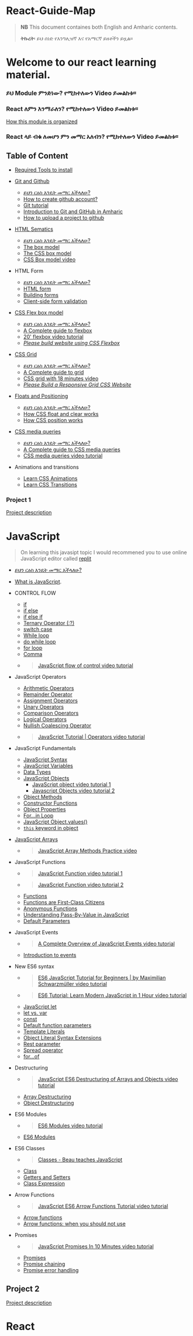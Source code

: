 # React-Guide-Map
> **NB** This document containes both English and Amharic contents. 
> 
> **ትኩረት**፡  ይህ ሰነድ የእንግሊዝኛ እና የአማርኛ ይዘቶችን ይዟል።
# Welcome to our react learning material. 

### ይህ Module ምንድነው? የሚከተለውን Video ይመልከቱ፡፡
### React ለምን እንማራለን? የሚከተለውን Video ይመልከቱ፡፡

[How this module is organized](https://www.awesomescreenshot.com/video/11739193?key=8bf6044358ed425013385145fc7cb38e)

### React ላይ ብቁ ለመሆን ምን መማር አለብን? የሚከተለውን Video ይመልከቱ፡፡

## Table of Content 
- [Required Tools to install](Html-css/tool-installation.md)
 
 - [Git and Github](git-github/git-github.md)
   - [ይህን ርዕስ እንዴት መማር እችላለሁ?]()
   - [How to create github account?](https://www.youtube.com/watch?v=QUtk-Uuq9nE)
   - [Git tutorial](https://www.youtube.com/watch?v=DuQKrTweWA4&list=PLkEZWD8wbltmcZQaA0ism9k2E6MGRnHZ7)
   - [Introduction to Git and GitHub in Amharic](https://www.youtube.com/watch?v=bkf25KnxGFw&list=PL66Ka1SSCmtHMuXlmBSi0POcE7i0ui7d2)
   - [How to upload a project to github](https://www.youtube.com/watch?v=3Tn58KQvWtU)
 - [HTML Sematics](Html-css/html.md)
   - [ይህን ርዕስ እንዴት መማር እችላለሁ?]()
    - [The box model](Html-css/box-model.md)
    - [The CSS box model](https://css-tricks.com/the-css-box-model/)
    - [CSS Box model video](https://www.youtube.com/watch?v=rIO5326FgPE)
  - HTML Form
     - [ይህን ርዕስ እንዴት መማር እችላለሁ?]()
    - [HTML form](https://developer.mozilla.org/en-US/docs/Learn/Forms/Your_first_form)
    - [Building forms](https://learn.shayhowe.com/html-css/building-forms/)
    - [Client-side form validation](https://developer.mozilla.org/en-US/docs/Learn/Forms/Form_validation#using_built-in_form_validation)
- [CSS Flex box model](Html-css/box-model.md)
   - [ይህን ርዕስ እንዴት መማር እችላለሁ?]()
  - [A Complete guide to flexbox](https://css-tricks.com/snippets/css/a-guide-to-flexbox/)
  - [20' flexbox video tutorial](https://www.youtube.com/watch?v=JJSoEo8JSnc)
  - [*Please build website using CSS Flexbox*](https://www.youtube.com/watch?v=SP1QMG6WPNk)
- [CSS Grid](Html-css/cssgrid.md)
   - [ይህን ርዕስ እንዴት መማር እችላለሁ?]()
  - [A Complete guide to grid](https://css-tricks.com/snippets/css/complete-guide-grid/)
  - [CSS grid with 18 minutes video](https://www.youtube.com/watch?v=9zBsdzdE4sM)
  - [*Please Build a Responsive Grid CSS Website*](https://www.youtube.com/watch?v=moBhzSC455o)
- [Floats and Positioning](Html-css/floats-and-positioning.md)
   - [ይህን ርዕስ እንዴት መማር እችላለሁ?]()
  - [How CSS float and clear works ](https://www.youtube.com/watch?v=LrdkRMZhgZg)
  - [How CSS position works](https://www.youtube.com/watch?v=h_Smqpqs_1k)
- [CSS media queries](https://zellwk.com/blog/how-to-write-mobile-first-css/)
   - [ይህን ርዕስ እንዴት መማር እችላለሁ?]()
  - [A Complete guide to CSS media queries](https://css-tricks.com/a-complete-guide-to-css-media-queries/)
  - [CSS media queries video tutorial](https://www.youtube.com/watch?v=69IbzTWg5PM)
- Animations and transitions
  - [Learn CSS Animations](https://www.youtube.com/watch?v=YszONjKpgg4)
  - [Learn CSS Transitions](https://www.youtube.com/watch?v=rzD-cPhq02E)

### Project 1
[Project description](project/HTML-CSS-project1.md)

# JavaScript

> On learning this javasipt topic I would recommened you to use online JavaScript editor called [replit](https://replit.com/)
- [ይህን ርዕስ እንዴት መማር እችላለሁ?]()
- [What is JavaScript](https://www.javascripttutorial.net/what-is-javascript/).
- CONTROL FLOW
  - [if](https://www.javascripttutorial.net/javascript-if/)
  - [if else](https://www.javascripttutorial.net/javascript-if-else/)
  - [if else if](https://www.javascripttutorial.net/javascript-if-else-if/)
  - [Ternary Operator (:?)](https://www.javascripttutorial.net/javascript-ternary-operator/)
  - [switch case](https://www.javascripttutorial.net/javascript-switch-case/)
  - [While loop](https://www.javascripttutorial.net/javascript-while-loop/)
  - [do while loop](https://www.javascripttutorial.net/javascript-do-while/)
  - [for loop](https://www.javascripttutorial.net/javascript-for-loop/)
  - [Comma](https://www.javascripttutorial.net/javascript-comma-operator/)
  - > [JavaScript flow of control video tutorial](https://www.youtube.com/watch?v=JloLGV9DmtQ)
- JavaScript Operators
  - [Arithmetic Operators](https://www.javascripttutorial.net/javascript-arithmetic-operators/)
  - [Remainder Operator](https://www.javascripttutorial.net/javascript-remainder-operator/)
  - [Assignment Operators](https://www.javascripttutorial.net/javascript-assignment-operators/)
  - [Unary Operators](https://www.javascripttutorial.net/javascript-unary-operators/)
  - [Comparison Operators](https://www.javascripttutorial.net/javascript-comparison-operators/)
  - [Logical Operators](https://www.javascripttutorial.net/javascript-logical-operators/)
  - [Nullish Coalescing Operator](https://www.javascripttutorial.net/es-next/javascript-nullish-coalescing-operator/)
  - > [JavaScript Tutorial | Operators video tutorial](https://www.youtube.com/watch?v=ULNJSTSJc7s)
- JavaScript Fundamentals
  - [JavaScript Syntax](https://www.javascripttutorial.net/javascript-syntax/)
  - [JavaScript Variables](https://www.javascripttutorial.net/javascript-variables/)
  - [Data Types](https://www.javascripttutorial.net/javascript-data-types/)
  - [JavaScript Objects](https://www.javascripttutorial.net/javascript-objects/)
    - [JavaScript object video tutorial 1](https://www.youtube.com/watch?v=X0ipw1k7ygU)
    - [Javascript Objects video tutorial 2](https://www.youtube.com/watch?v=S1dWe3f2zm0)
  - [Object Methods](https://www.javascripttutorial.net/javascript-object-methods/)
  - [Constructor Functions](https://www.javascripttutorial.net/javascript-constructor-function/)
  - [Object Properties](https://www.javascripttutorial.net/javascript-object-properties/)
  - [For…in Loop](https://www.javascripttutorial.net/javascript-for-in/)
  - [JavaScript Object.values()](https://www.javascripttutorial.net/es-next/javascript-object-values/)
  - [`this` keyword in object](https://www.javascripttutorial.net/javascript-this/)
- [JavaScript Arrays](https://www.javascripttutorial.net/javascript-array/)
  - > [JavaScript Array Methods Practice video](https://www.youtube.com/watch?v=3LOEGS4qcRM&list=PLDlWc9AfQBfZGZXFb_1tcRKwtCavR7AfT)
  
- JavaScript Functions
  - > [JavaScript Function video tutorial 1](https://www.youtube.com/watch?v=N8ap4k_1QEQ)
  - > [JavaScript Function video tutorial 2](https://www.youtube.com/watch?v=xUI5Tsl2JpY)
  - [Functions](https://www.javascripttutorial.net/javascript-function/)
  - [Functions are First-Class Citizens](https://www.javascripttutorial.net/javascript-functions-are-first-class-citizens/)
  - [Anonymous Functions](https://www.javascripttutorial.net/javascript-anonymous-functions/)
  - [Understanding Pass-By-Value in JavaScript](https://www.javascripttutorial.net/javascript-pass-by-value/)
  - [Default Parameters](https://www.javascripttutorial.net/es6/javascript-default-parameters/)
- JavaScript Events
  - >[A Complete Overview of JavaScript Events video tutorial](https://www.youtube.com/watch?v=YiOlaiscqDY)
  - [Introduction to events](https://developer.mozilla.org/en-US/docs/Learn/JavaScript/Building_blocks/Events)
- New ES6 syntax
  - > [ES6 JavaScript Tutorial for Beginners | by Maximilian Schwarzmüller video tutorial](https://www.youtube.com/watch?v=uaBNBWwjzV8)
  - > [ES6 Tutorial: Learn Modern JavaScript in 1 Hour video tutorial](https://www.youtube.com/watch?v=NCwa_xi0Uuc)
  - [JavaScript let](https://www.javascripttutorial.net/es6/javascript-let/)
  - [let vs. var](https://www.javascripttutorial.net/es6/difference-between-var-and-let/)
  - [const](https://www.javascripttutorial.net/es6/javascript-const/)
  - [Default function parameters](https://www.javascripttutorial.net/es6/javascript-default-parameters/)
  - [Template Literals](https://www.javascripttutorial.net/es6/javascript-template-literals/)
  - [Object Literal Syntax Extensions](https://www.javascripttutorial.net/es6/object-literal-extensions/)
  - [Rest parameter](https://www.javascripttutorial.net/es6/javascript-rest-parameters/)
  - [Spread operator](https://www.javascripttutorial.net/es6/javascript-spread/)
  - [for…of](https://www.javascripttutorial.net/es6/javascript-for-of/)
- Destructuring
  - > [JavaScript ES6 Destructuring of Arrays and Objects video tutorial](https://www.youtube.com/watch?v=rpYg2M2lNAE)
  - [Array Destructuring](https://www.javascripttutorial.net/es6/destructuring/)
  - [Object Destructuring](https://www.javascripttutorial.net/es6/javascript-object-destructuring/)
- ES6 Modules
  -  > [ES6 Modules video tutorial](https://www.youtube.com/watch?v=cRHQNNcYf6s)
  - [ES6 Modules](https://www.javascripttutorial.net/es6/es6-modules/)
- ES6 Classes
  - > [Classes - Beau teaches JavaScript](https://www.youtube.com/watch?v=bq_jZY6Skto)
  - [Class](https://www.javascripttutorial.net/es6/javascript-class/) 
  - [Getters and Setters](https://www.javascripttutorial.net/es6/javascript-getters-and-setters/)
  - [Class Expression](https://www.javascripttutorial.net/es6/javascript-class-expressions/)
- Arrow Functions
  - > [JavaScript ES6 Arrow Functions Tutorial video tutorial](https://www.youtube.com/watch?v=h33Srr5J9nY)
  - [Arrow functions](https://www.javascripttutorial.net/es6/javascript-arrow-function/)
  - [Arrow functions: when you should not use](https://www.javascripttutorial.net/es6/when-you-should-not-use-arrow-functions/)
- Promises
  - > [JavaScript Promises In 10 Minutes video tutorial](https://www.youtube.com/watch?v=DHvZLI7Db8E)
  - [Promises](https://www.javascripttutorial.net/es6/javascript-promises/)
  - [Promise chaining](https://www.javascripttutorial.net/es6/promise-chaining/)
  - [Promise error handling](https://www.javascripttutorial.net/es6/promise-error-handling/)

## Project 2
[Project description](project/javascript-project2.md)

# React 













  
